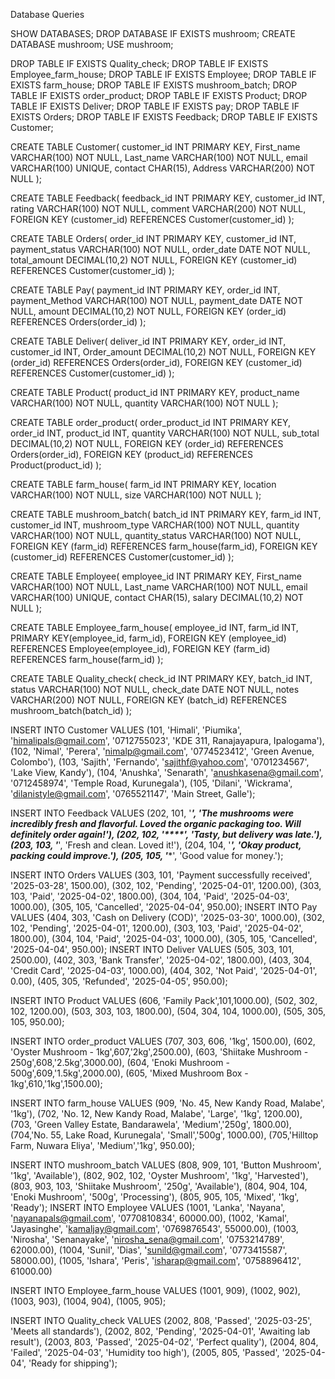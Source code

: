 Database Queries

SHOW DATABASES;
DROP DATABASE IF EXISTS mushroom;
CREATE DATABASE mushroom;
USE mushroom;

DROP TABLE IF EXISTS Quality_check;
DROP TABLE IF EXISTS Employee_farm_house;
DROP TABLE IF EXISTS Employee;
DROP TABLE IF EXISTS farm_house;
DROP TABLE IF EXISTS mushroom_batch;
DROP TABLE IF EXISTS order_product;
DROP TABLE IF EXISTS Product;
DROP TABLE IF EXISTS Deliver;
DROP TABLE IF EXISTS pay;
DROP TABLE IF EXISTS Orders;
DROP TABLE IF EXISTS Feedback;
DROP TABLE IF EXISTS Customer;

CREATE TABLE Customer(
    customer_id INT PRIMARY KEY,
    First_name VARCHAR(100) NOT NULL,
    Last_name VARCHAR(100) NOT NULL,
    email VARCHAR(100) UNIQUE,
    contact CHAR(15),
    Address VARCHAR(200) NOT NULL
);

CREATE TABLE Feedback(
    feedback_id INT PRIMARY KEY,
    customer_id INT,
    rating VARCHAR(100) NOT NULL,
    comment VARCHAR(200) NOT NULL,
    FOREIGN KEY (customer_id) REFERENCES Customer(customer_id)
);

CREATE TABLE Orders(
    order_id INT PRIMARY KEY,
    customer_id INT,
    payment_status VARCHAR(100) NOT NULL,
    order_date DATE NOT NULL,
    total_amount DECIMAL(10,2) NOT NULL,
    FOREIGN KEY (customer_id) REFERENCES Customer(customer_id)
);

CREATE TABLE Pay(
    payment_id INT PRIMARY KEY,
    order_id INT,
    payment_Method VARCHAR(100) NOT NULL,
    payment_date DATE NOT NULL,
    amount DECIMAL(10,2) NOT NULL,
    FOREIGN KEY (order_id) REFERENCES Orders(order_id)
);

CREATE TABLE Deliver(
    deliver_id INT PRIMARY KEY,
    order_id INT,
    customer_id INT,
    Order_amount DECIMAL(10,2) NOT NULL,
    FOREIGN KEY (order_id) REFERENCES Orders(order_id),
    FOREIGN KEY (customer_id) REFERENCES Customer(customer_id)
);

CREATE TABLE Product(
    product_id INT PRIMARY KEY,
    product_name VARCHAR(100) NOT NULL,
    quantity VARCHAR(100) NOT NULL
);

CREATE TABLE order_product(
    order_product_id INT PRIMARY KEY,
    order_id INT,
    product_id INT,
    quantity VARCHAR(100) NOT NULL,
    sub_total DECIMAL(10,2) NOT NULL,
    FOREIGN KEY (order_id) REFERENCES Orders(order_id),
    FOREIGN KEY (product_id) REFERENCES Product(product_id)
);

CREATE TABLE farm_house(
    farm_id INT PRIMARY KEY,
    location VARCHAR(100) NOT NULL,
    size VARCHAR(100) NOT NULL
);

CREATE TABLE mushroom_batch(
    batch_id INT PRIMARY KEY,
    farm_id INT,
    customer_id INT,
    mushroom_type VARCHAR(100) NOT NULL,
    quantity VARCHAR(100) NOT NULL,
    quantity_status VARCHAR(100) NOT NULL,
    FOREIGN KEY (farm_id) REFERENCES farm_house(farm_id),
    FOREIGN KEY (customer_id) REFERENCES Customer(customer_id)
);

CREATE TABLE Employee(
    employee_id INT PRIMARY KEY,
    First_name VARCHAR(100) NOT NULL,
    Last_name VARCHAR(100) NOT NULL,
    email VARCHAR(100) UNIQUE,
    contact CHAR(15),
    salary DECIMAL(10,2) NOT NULL
);

CREATE TABLE Employee_farm_house(
    employee_id INT,
    farm_id INT,
    PRIMARY KEY(employee_id, farm_id),
    FOREIGN KEY (employee_id) REFERENCES Employee(employee_id),
    FOREIGN KEY (farm_id) REFERENCES farm_house(farm_id)
);

CREATE TABLE Quality_check(
    check_id INT PRIMARY KEY,
    batch_id INT,
    status VARCHAR(100) NOT NULL,
    check_date DATE NOT NULL,
    notes VARCHAR(200) NOT NULL,
    FOREIGN KEY (batch_id) REFERENCES mushroom_batch(batch_id)
);

INSERT INTO Customer VALUES
(101, 'Himali', 'Piumika', 'himalipals@gmail.com', '0712755023', 'KDE 311, Ranajayapura, Ipalogama'),
(102, 'Nimal', 'Perera', 'nimalp@gmail.com', '0774523412', 'Green Avenue, Colombo'),
(103, 'Sajith', 'Fernando', 'sajithf@yahoo.com', '0701234567', 'Lake View, Kandy'),
(104, 'Anushka', 'Senarath', 'anushkasena@gmail.com', '0712458974', 'Temple Road, Kurunegala'),
(105, 'Dilani', 'Wickrama', 'dilanistyle@gmail.com', '0765521147', 'Main Street, Galle');

INSERT INTO Feedback VALUES
(202, 101, '*****', 'The mushrooms were incredibly fresh and flavorful. Loved the organic packaging too. Will definitely order again!'),
(202, 102, '****', 'Tasty, but delivery was late.'),
(203, 103, '*****', 'Fresh and clean. Loved it!'),
(204, 104, '***', 'Okay product, packing could improve.'),
(205, 105, '****', 'Good value for money.');

INSERT INTO Orders VALUES
(303, 101, 'Payment successfully received', '2025-03-28', 1500.00),
(302, 102, 'Pending', '2025-04-01', 1200.00),
(303, 103, 'Paid', '2025-04-02', 1800.00),
(304, 104, 'Paid', '2025-04-03', 1000.00),
(305, 105, 'Cancelled', '2025-04-04', 950.00);
INSERT INTO Pay VALUES
(404, 303, 'Cash on Delivery (COD)', '2025-03-30', 1000.00),
(302, 102, 'Pending', '2025-04-01', 1200.00),
(303, 103, 'Paid', '2025-04-02', 1800.00),
(304, 104, 'Paid', '2025-04-03', 1000.00),
(305, 105, 'Cancelled', '2025-04-04', 950.00);
INSERT INTO Deliver VALUES
(505, 303, 101, 2500.00),
(402, 303, 'Bank Transfer', '2025-04-02', 1800.00),
(403, 304, 'Credit Card', '2025-04-03', 1000.00),
(404, 302, 'Not Paid', '2025-04-01', 0.00),
(405, 305, 'Refunded', '2025-04-05', 950.00);

INSERT INTO Product VALUES
(606, 'Family Pack',101,1000.00),
(502, 302, 102, 1200.00),
(503, 303, 103, 1800.00),
(504, 304, 104, 1000.00),
(505, 305, 105, 950.00);

INSERT INTO order_product VALUES
(707, 303, 606, '1kg', 1500.00),
(602, 'Oyster Mushroom - 1kg',607,'2kg',2500.00),
(603, 'Shiitake Mushroom - 250g',608,'2.5kg',3000.00),
(604, 'Enoki Mushroom - 500g',609,'1.5kg',2000.00),
(605, 'Mixed Mushroom Box - 1kg',610,'1kg',1500.00);

INSERT INTO farm_house VALUES
(909, 'No. 45, New Kandy Road, Malabe', '1kg'),
(702, 'No. 12, New Kandy Road, Malabe', 'Large', '1kg', 1200.00),
(703, 'Green Valley Estate, Bandarawela', 'Medium','250g', 1800.00),
(704,'No. 55, Lake Road, Kurunegala', 'Small','500g', 1000.00),
(705,'Hilltop Farm, Nuwara Eliya', 'Medium','1kg', 950.00);

INSERT INTO mushroom_batch VALUES
(808, 909, 101, 'Button Mushroom', '1kg', 'Available'),
(802, 902, 102, 'Oyster Mushroom', '1kg', 'Harvested'),
(803, 903, 103, 'Shiitake Mushroom', '250g', 'Available'),
(804, 904, 104, 'Enoki Mushroom', '500g', 'Processing'),
(805, 905, 105, 'Mixed', '1kg', 'Ready');
INSERT INTO Employee VALUES
(1001, 'Lanka', 'Nayana', 'nayanapals@gmail.com', '0770810834', 60000.00),
(1002, 'Kamal', 'Jayasinghe', 'kamaljay@gmail.com', '0769876543', 55000.00),
(1003, 'Nirosha', 'Senanayake', 'nirosha_sena@gmail.com', '0753214789', 62000.00),
(1004, 'Sunil', 'Dias', 'sunild@gmail.com', '0773415587', 58000.00),
(1005, 'Ishara', 'Peris', 'isharap@gmail.com', '0758896412', 61000.00)

INSERT INTO Employee_farm_house VALUES
(1001, 909),
(1002, 902),
(1003, 903),
(1004, 904),
(1005, 905);


INSERT INTO Quality_check VALUES
(2002, 808, 'Passed', '2025-03-25', 'Meets all standards'),
(2002, 802, 'Pending', '2025-04-01', 'Awaiting lab result'),
(2003, 803, 'Passed', '2025-04-02', 'Perfect quality'),
(2004, 804, 'Failed', '2025-04-03', 'Humidity too high'),
(2005, 805, 'Passed', '2025-04-04', 'Ready for shipping');

